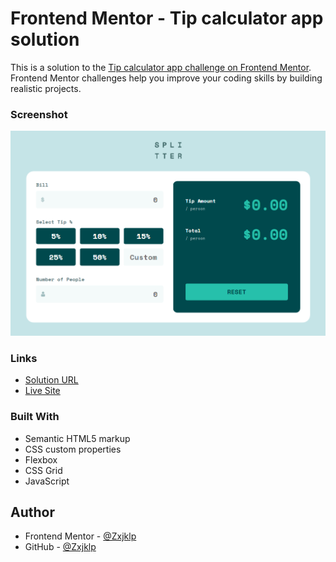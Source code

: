 # Frontend Mentor - Tip calculator app solution

This is a solution to the [Tip calculator app challenge on Frontend Mentor](https://www.frontendmentor.io/challenges/tip-calculator-app-ugJNGbJUX). Frontend Mentor challenges help you improve your coding skills by building realistic projects.


### Screenshot

![](./screenshot.png)

### Links

- [Solution URL](https://www.frontendmentor.io/solutions/tip-calculator-app-width--vNZi4Uy9N)
- [Live Site](https://zxjklp.github.io/tip-calculator-app-main/)

### Built With

- Semantic HTML5 markup
- CSS custom properties
- Flexbox
- CSS Grid
- JavaScript

## Author

- Frontend Mentor - [@Zxjklp](https://www.frontendmentor.io/profile/Zxjklp)
- GitHub - [@Zxjklp](https://github.com/Zxjklp)
